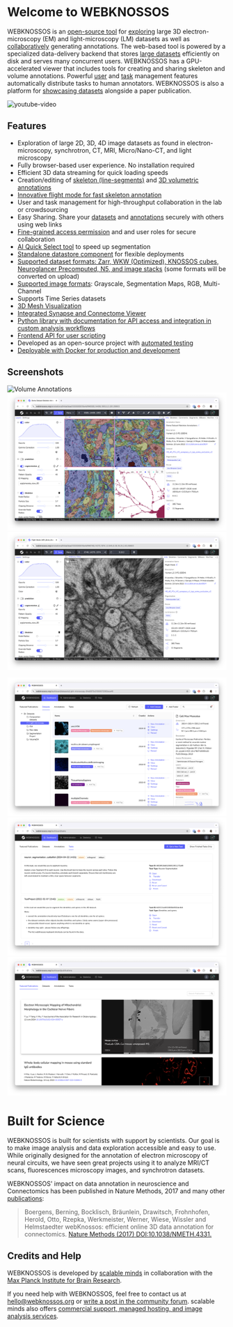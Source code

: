 # Welcome to WEBKNOSSOS

WEBKNOSSOS is an [open-source tool](https://github.com/scalableminds/webknossos) for [exploring](./tracing_ui.md) large 3D electron-microscopy (EM) and light-microscopy (LM) datasets as well as [collaboratively](./sharing.md) generating annotations.
The web-based tool is powered by a specialized data-delivery backend that stores [large datasets](./datasets.md) efficiently on disk and serves many concurrent users.
WEBKNOSSOS has a GPU-accelerated viewer that includes tools for creating and sharing skeleton and volume annotations.
Powerful [user](./users.md) and [task](./tasks.md) management features automatically distribute tasks to human annotators.
WEBKNOSSOS is also a platform for [showcasing datasets](https://webknossos.org) alongside a paper publication.

![youtube-video](https://www.youtube.com/embed/36t4Rwx7Shg)


## Features

- Exploration of large 2D, 3D, 4D image datasets as found in electron-microscopy, synchrotron, CT, MRI, Micro/Nano-CT, and light microscopy
- Fully browser-based user experience. No installation required
- Efficient 3D data streaming for quick loading speeds
- Creation/editing of [skeleton (line-segments)](./skeleton_annotation/index.md.md) and [3D volumetric annotations](./volume_annotation/index.md.md)
- [Innovative flight mode for fast skeleton annotation](https://www.nature.com/articles/nmeth.4331)
- User and task management for high-throughput collaboration in the lab or crowdsourcing
- Easy Sharing. Share your [datasets](./sharing/dataset_sharing.md) and [annotations](./sharing/annotation_sharing.md) securely with others using web links
- [Fine-grained access permission](./users/access_rights.md.md) and and user roles for secure collaboration
- [AI Quick Select tool](./volume_annotation.md#ai-quick-select) to speed up segmentation
- [Standalone datastore component](https://github.com/scalableminds/webknossos/tree/master/webknossos-datastore) for flexible deployments
- [Supported dataset formats: Zarr, WKW (Optimized), KNOSSOS cubes, Neuroglancer Precomputed, N5, and image stacks](./data_formats.md) (some formats will be converted on upload)
- [Supported image formats](./data_formats.md): Grayscale, Segmentation Maps, RGB, Multi-Channel
- Supports Time Series datasets
- [3D Mesh Visualization](./meshes/index.md)
- [Integrated Synapse and Connectome Viewer](./connectome_viewer.md)
- [Python library with documentation for API access and integration in custom analysis workflows](https://docs.webknossos.org/webknossos-py/index.html)
- [Frontend API for user scripting](https://webknossos.org/assets/docs/frontend-api/index.html)
- Developed as an open-source project with [automated testing](https://circleci.com/gh/scalableminds/webknossos)
- [Deployable with Docker for production and development](https://hub.docker.com/r/scalableminds/webknossos/)

## Screenshots

![Volume Annotations](./images/screenshot_volume.png)
![Skeleton Annotations](./images/screenshot_skeletons.png)
![Flight Mode](./images/screenshot_flight_mode.png)

![Managing Datasets](./images/screenshot_DS_management.png)
![Working on Tasks](./images/screenshot_tasks.png)
![Showcasing Datasets](./images/screenshot_featured_publications.png)

# Built for Science

WEBKNOSSOS is built for scientists with support by scientists. Our goal is to make image analysis and data exploration accessible and easy to use.
While originally designed for the annotation of electron microscopy of neural circuits, we have seen great projects using it to analyze MRI/CT scans, fluorescences microscopy images, and synchrotron datasets.

WEBKNOSSOS' impact on data annotation in neuroscience and Connectomics has been published in Nature Methods, 2017 and many other [publications](./publications.md):

> Boergens, Berning, Bocklisch, Bräunlein, Drawitsch, Frohnhofen, Herold, Otto, Rzepka, Werkmeister, Werner, Wiese, Wissler and Helmstaedter
> webKnossos: efficient online 3D data annotation for connectomics.
> [Nature Methods (2017) DOI:10.1038/NMETH.4331.](https://www.nature.com/articles/nmeth.4331)

## Credits and Help

WEBKNOSSOS is developed by [scalable minds](https://scalableminds.com) in collaboration with the [Max Planck Institute for Brain Research](https://brain.mpg.de/connectomics).

If you need help with WEBKNOSSOS, feel free to contact us at [hello@webknossos.org](mailto:hello@webknossos.org) or [write a post in the community forum](https://forum.image.sc/tag/webknossos).
scalable minds also offers [commercial support, managed hosting, and image analysis services](https://webknossos.org/pricing).
